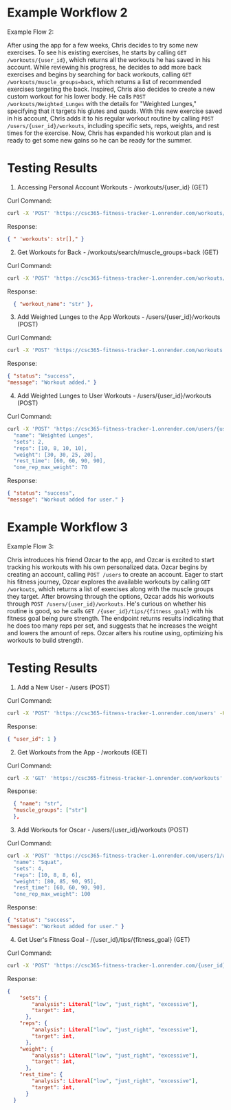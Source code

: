 # Example Workflow 2
Example Flow 2: 

After using the app for a few weeks, Chris decides to try some new exercises. To see his existing exercises, he starts by calling `GET /workouts/{user_id}`, which returns all the workouts he has saved in his account. While reviewing his progress, he decides to add more back exercises and begins by searching for back workouts, calling `GET /workouts/muscle_groups=back`, which returns a list of recommended exercises targeting the back. Inspired, Chris also decides to create a new custom workout for his lower body. He calls `POST /workouts/Weighted_Lunges` with the details for "Weighted Lunges," specifying that it targets his glutes and quads. With this new exercise saved in his account, Chris adds it to his regular workout routine by calling `POST /users/{user_id}/workouts`, including specific sets, reps, weights, and rest times for the exercise. Now, Chris has expanded his workout plan and is ready to get some new gains so he can be ready for the summer.


# Testing Results

1. Accessing Personal Account Workouts - /workouts/{user_id} (GET)

Curl Command:
```bash
curl -X 'POST' 'https://csc365-fitness-tracker-1.onrender.com/workouts/{user_id}' -H 'Content-Type: application/json' 
```
Response:
```json
{ " 'workouts': str[]," }
```

2. Get Workouts for Back - /workouts/search/muscle_groups=back (GET)

Curl Command:
```bash
curl -X 'POST' 'https://csc365-fitness-tracker-1.onrender.com/workouts/search/muscle_groups=back' -H 'Content-Type: application/json' 
```
Response:
```json
  { "workout_name": "str" },
  ```

3. Add Weighted Lunges to the App Workouts - /users/{user_id}/workouts (POST)

Curl Command:
```bash
curl -X 'POST' 'https://csc365-fitness-tracker-1.onrender.com/workouts' -H 'Content-Type: application/json' -d '{"name":"Weighted Lunges" , muscle_groups:"Legs" equipment:"None"}' 
```
Response:
```json
{ "status": "success", 
"message": "Workout added." }
```

4. Add Weighted Lunges to User Workouts - /users/{user_id}/workouts (POST)

Curl Command:
```bash
curl -X 'POST' 'https://csc365-fitness-tracker-1.onrender.com/users/{usre_id}/workouts' -H 'Content-Type: application/json' -d '
  "name": "Weighted Lunges",
  "sets": 2,
  "reps": [10, 8, 10, 10],
  "weight": [30, 30, 25, 20],
  "rest_time": [60, 60, 90, 90],
  "one_rep_max_weight": 70    
```
Response:
```json
{ "status": "success", 
"message": "Workout added for user." }
```


# Example Workflow 3
Example Flow 3: 

 Chris introduces his friend Ozcar to the app, and Ozcar is excited to start tracking his workouts with his own personalized data. Ozcar begins by creating an account, calling `POST /users` to create an account. Eager to start his fitness journey, Ozcar explores the available workouts by calling `GET /workouts`, which returns a list of exercises along with the muscle groups they target. After browsing through the options, Ozcar adds his workouts through `POST /users/{user_id}/workouts`. He's curious on whether his routine is good, so he calls `GET /{user_id}/tips/{fitness_goal}` with his fitness goal being pure strength. The endpoint returns results indicating that he does too many reps per set, and suggests that he increases the weight and lowers the amount of reps. Ozcar alters his routine using, optimizing his workouts to build strength.

  
# Testing Results

1. Add a New User - /users (POST)

Curl Command:
```bash
curl -X 'POST' 'https://csc365-fitness-tracker-1.onrender.com/users' -H 'Content-Type: application/json' -d '{"first_name": "Ozcar", "last_name": "Canete"}'
```
Response:
```json
{ "user_id": 1 }
``` 
2. Get Workouts from the App - /workouts (GET)

Curl Command:
```bash
curl -X 'GET' 'https://csc365-fitness-tracker-1.onrender.com/workouts' -H 'accept: application/json'
```
Response:
```json
  { "name": "str", 
  "muscle_groups": ["str"] 
  },
  ```

 3. Add Workouts for Oscar - /users/{user_id}/workouts (POST)

Curl Command:
```bash
curl -X 'POST' 'https://csc365-fitness-tracker-1.onrender.com/users/1/workouts' -H 'Content-Type: application/json' -d '
  "name": "Squat",
  "sets": 4,
  "reps": [10, 8, 8, 6],
  "weight": [80, 85, 90, 95],
  "rest_time": [60, 60, 90, 90],
  "one_rep_max_weight": 100   
```
Response:
```json
{ "status": "success", 
"message": "Workout added for user." }
```

4. Get User's Fitness Goal - /{user_id}/tips/{fitness_goal} (GET)

Curl Command:
```bash
curl -X 'POST' 'https://csc365-fitness-tracker-1.onrender.com/{user_id}/tips/{fitness_goal}' -H 'Content-Type: application/json' 
```
Response:
```json
{
    "sets": {
        "analysis": Literal["low", "just_right", "excessive"],
        "target": int,
      },
    "reps": {
        "analysis": Literal["low", "just_right", "excessive"],
        "target": int,
      },
    "weight": {
        "analysis": Literal["low", "just_right", "excessive"],
        "target": int,
      },
    "rest_time": {
        "analysis": Literal["low", "just_right", "excessive"],
        "target": int,
      }
  }
``` 
